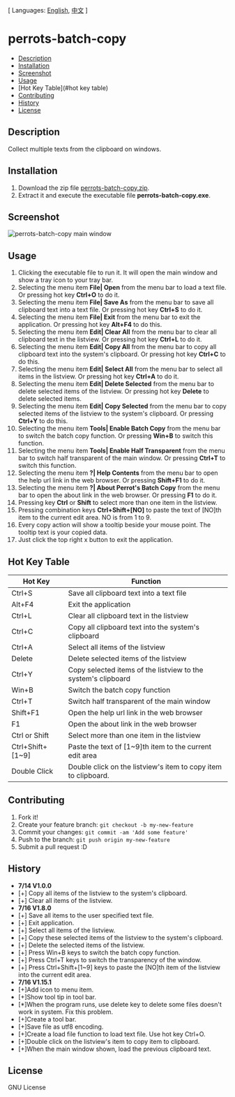 [ Languages: [English](README.md), [中文](README-zh.md) ]

# perrots-batch-copy

- [Description](#description)
- [Installation](#installation)
- [Screenshot](#screenshot)
- [Usage](#usage)
- [Hot Key Table](#hot key table)
- [Contributing](#contributing)
- [History](#history)
- [License](#license)

## Description
Collect multiple texts from the clipboard on windows.

## Installation

1. Download the zip file [perrots-batch-copy.zip](https://drive.google.com/file/d/0B9-PjjwL3-xYck52Zk4tdl9qYUU/view?usp=sharing).
2. Extract it and execute the executable file **perrots-batch-copy.exe**.

## Screenshot
![perrots-batch-copy main window](https://drive.google.com/uc?export=download&id=0B9-PjjwL3-xYVVFZYjVBYnp5NkU)

## Usage

1. Clicking the executable file to run it. It will open the main window and show a tray icon to your tray bar.
2. Selecting the menu item **File| Open** from the menu bar to load a text file. Or pressing hot key **Ctrl+O** to do it.
3. Selecting the menu item **File| Save As** from the menu bar to save all clipboard text into a text file. Or pressing hot key **Ctrl+S** to do it.
4. Selecting the menu item **File| Exit** from the menu bar to exit the application. Or pressing hot key **Alt+F4** to do this.
5. Selecting the menu item **Edit| Clear All** from the menu bar to clear all clipboard text in the listview. Or pressing hot key **Ctrl+L** to do it.
5. Selecting the menu item **Edit| Copy All** from the menu bar to copy all clipboard text into the system's clipboard. Or pressing hot key **Ctrl+C** to do this.
6. Selecting the menu item **Edit| Select All** from the menu bar to select all items in the listview. Or pressing hot key **Ctrl+A** to do it.
7. Selecting the menu item **Edit| Delete Selected** from the menu bar to delete selected items of the listview. Or pressing hot key **Delete** to delete selected items.
8. Selecting the menu item **Edit| Copy Selected** from the menu bar to copy selected items of the listview to the system's clipboard. Or pressing **Ctrl+Y** to do this.
9. Selecting the menu item **Tools| Enable Batch Copy** from the menu bar to switch the batch copy function. Or pressing **Win+B** to switch this function.
10. Selecting the menu item **Tools| Enable Half Transparent** from the menu bar to switch half transparent of the main window. Or pressing **Ctrl+T** to switch this function.
11. Selecting the menu item **?| Help Contents** from the menu bar to open the help url link in the web browser. Or pressing **Shift+F1** to do it.
12. Selecting the menu item **?| About Perrot's Batch Copy** from the menu bar to open the about link in the web browser. Or pressing **F1** to do it.
13. Pressing key **Ctrl** or **Shift** to select more than one item in the listview.
14. Pressing combination keys **Ctrl+Shift+[NO]** to paste the text of [NO]th item to the current edit area. NO is from 1 to 9.
15. Every copy action will show a tooltip beside your mouse point. The tooltip text is your copied data.
16. Just click the top right x button to exit the application.

## Hot Key Table
Hot Key | Function
------------ | -------------
Ctrl+S | Save all clipboard text into a text file
Alt+F4 | Exit the application
Ctrl+L | Clear all clipboard text in the listview
Ctrl+C | Copy all clipboard text into the system's clipboard
Ctrl+A | Select all items of the listview
Delete | Delete selected items of the listview
Ctrl+Y | Copy selected items of the listview to the system's clipboard
Win+B | Switch the batch copy function
Ctrl+T | Switch half transparent of the main window
Shift+F1 | Open the help url link in the web browser
F1 | Open the about link in the web browser
Ctrl or Shift | Select more than one item in the listview
Ctrl+Shift+[1~9] | Paste the text of [1~9]th item to the current edit area
Double Click|Double click on the listview's item to copy item to clipboard.

## Contributing

1. Fork it!
2. Create your feature branch: `git checkout -b my-new-feature`
3. Commit your changes: `git commit -am 'Add some feature'`
4. Push to the branch: `git push origin my-new-feature`
5. Submit a pull request :D

## History

- **7/14 V1.0.0**
- [+] Copy all items of the listview to the system's clipboard.
- [+] Clear all items of the listview.
- **7/16 V1.8.0**
- [+] Save all items to the user specified text file.
- [+] Exit application.
- [+] Select all items of the listview.
- [+] Copy these selected items of the listview to the system's clipboard.
- [+] Delete the selected items of the listview.
- [+] Press Win+B keys to switch the batch copy function.
- [+] Press Ctrl+T keys to switch the transparency of the window.
- [+] Press Ctrl+Shift+[1~9] keys to paste the [NO]th item of the listview into the current edit area.
- **7/16 V1.15.1**
- [+]Add icon to menu item.
- [+]Show tool tip in tool bar.
- [*]When the program runs, use delete key to delete some files doesn't work in system. Fix this problem.
- [+]Create a tool bar.
- [+]Save file as utf8 encoding.
- [+]Create a load file function to load text file. Use hot key Ctrl+O.
- [+]Double click on the listview's item to copy item to clipboard.
- [+]When the main window shown, load the previous clipboard text.

## License

GNU License
